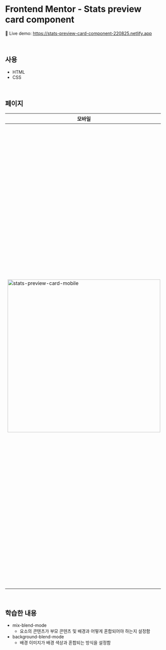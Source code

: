 # Frontend Mentor - Stats preview card component
🔗 Live demo: https://stats-preview-card-component-220825.netlify.app

<br/>

## 사용 
- HTML
- CSS

<br/>

## 페이지 
|모바일|데스크탑|
|---|---|
|<img width="494" alt="stats-preview-card-mobile" src="https://github.com/khkh0109/frontend-mentor-challenges/assets/77181642/487303eb-42f4-45b0-a3c1-2baa3cf95f7f">|<img width="1496" alt="stats-preview-card-desktop" src="https://github.com/khkh0109/frontend-mentor-challenges/assets/77181642/1ddf6aca-3c17-49d0-afc9-4bb440f91e47">|


<br/>

## 학습한 내용 
- mix-blend-mode
    - 요소의 콘텐츠가 부모 콘텐츠 및 배경과 어떻게 혼합되어야 하는지 설정함
- background-blend-mode
    - 배경 이미지가 배경 색상과 혼합되는 방식을 설정함
